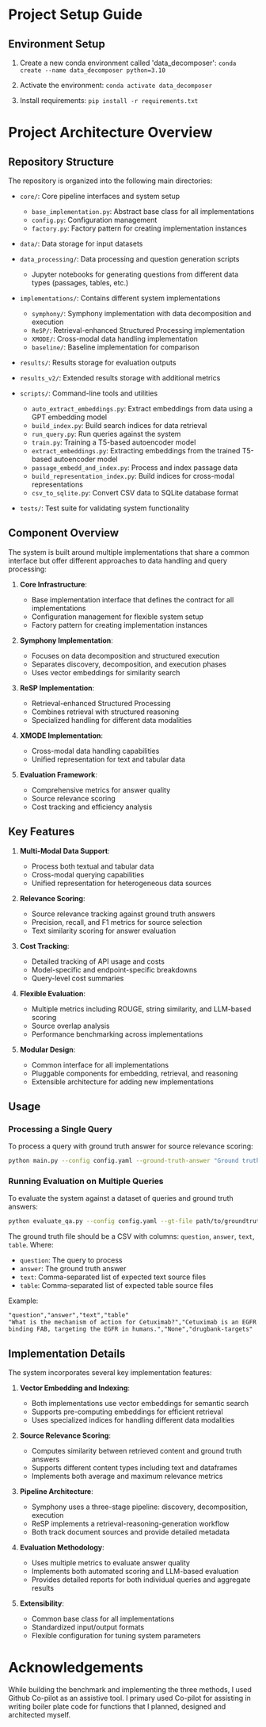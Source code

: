 # Project Setup Guide

## Environment Setup

1. Create a new conda environment called 'data_decomposer':
`conda create --name data_decomposer python=3.10`

2. Activate the environment: `conda activate data_decomposer`

3. Install requirements: `pip install -r requirements.txt`

# Project Architecture Overview

## Repository Structure

The repository is organized into the following main directories:

- `core/`: Core pipeline interfaces and system setup
  - `base_implementation.py`: Abstract base class for all implementations
  - `config.py`: Configuration management 
  - `factory.py`: Factory pattern for creating implementation instances

- `data/`: Data storage for input datasets

- `data_processing/`: Data processing and question generation scripts
  - Jupyter notebooks for generating questions from different data types (passages, tables, etc.)

- `implementations/`: Contains different system implementations
  - `symphony/`: Symphony implementation with data decomposition and execution
  - `ReSP/`: Retrieval-enhanced Structured Processing implementation
  - `XMODE/`: Cross-modal data handling implementation
  - `baseline/`: Baseline implementation for comparison

- `results/`: Results storage for evaluation outputs

- `results_v2/`: Extended results storage with additional metrics

- `scripts/`: Command-line tools and utilities
  - `auto_extract_embeddings.py`: Extract embeddings from data using a GPT embedding model
  - `build_index.py`: Build search indices for data retrieval
  - `run_query.py`: Run queries against the system
  - `train.py`: Training a T5-based autoencoder model
  - `extract_embeddings.py`: Extracting embeddings from the trained T5-based autoencoder model
  - `passage_embedd_and_index.py`: Process and index passage data
  - `build_representation_index.py`: Build indices for cross-modal representations
  - `csv_to_sqlite.py`: Convert CSV data to SQLite database format

- `tests/`: Test suite for validating system functionality

## Component Overview

The system is built around multiple implementations that share a common interface but offer different approaches to data handling and query processing:

1. **Core Infrastructure**:
   - Base implementation interface that defines the contract for all implementations
   - Configuration management for flexible system setup
   - Factory pattern for creating implementation instances

2. **Symphony Implementation**:
   - Focuses on data decomposition and structured execution
   - Separates discovery, decomposition, and execution phases
   - Uses vector embeddings for similarity search

3. **ReSP Implementation**:
   - Retrieval-enhanced Structured Processing 
   - Combines retrieval with structured reasoning
   - Specialized handling for different data modalities

4. **XMODE Implementation**:
   - Cross-modal data handling capabilities
   - Unified representation for text and tabular data

5. **Evaluation Framework**:
   - Comprehensive metrics for answer quality
   - Source relevance scoring
   - Cost tracking and efficiency analysis

## Key Features

1. **Multi-Modal Data Support**:
   - Process both textual and tabular data
   - Cross-modal querying capabilities
   - Unified representation for heterogeneous data sources

2. **Relevance Scoring**:
   - Source relevance tracking against ground truth answers
   - Precision, recall, and F1 metrics for source selection
   - Text similarity scoring for answer evaluation

3. **Cost Tracking**:
   - Detailed tracking of API usage and costs
   - Model-specific and endpoint-specific breakdowns
   - Query-level cost summaries

4. **Flexible Evaluation**:
   - Multiple metrics including ROUGE, string similarity, and LLM-based scoring
   - Source overlap analysis
   - Performance benchmarking across implementations

5. **Modular Design**:
   - Common interface for all implementations
   - Pluggable components for embedding, retrieval, and reasoning
   - Extensible architecture for adding new implementations

## Usage

### Processing a Single Query

To process a query with ground truth answer for source relevance scoring:

```bash
python main.py --config config.yaml --ground-truth-answer "Ground truth answer text" "Your query here"
```

### Running Evaluation on Multiple Queries

To evaluate the system against a dataset of queries and ground truth answers:

```bash
python evaluate_qa.py --config config.yaml --gt-file path/to/groundtruth.csv --output results.json
```

The ground truth file should be a CSV with columns: `question`, `answer`, `text`, `table`. Where:
- `question`: The query to process
- `answer`: The ground truth answer
- `text`: Comma-separated list of expected text source files
- `table`: Comma-separated list of expected table source files

Example:
```csv
"question","answer","text","table"
"What is the mechanism of action for Cetuximab?","Cetuximab is an EGFR binding FAB, targeting the EGFR in humans.","None","drugbank-targets"
```

## Implementation Details

The system incorporates several key implementation features:

1. **Vector Embedding and Indexing**:
   - Both implementations use vector embeddings for semantic search
   - Supports pre-computing embeddings for efficient retrieval
   - Uses specialized indices for handling different data modalities

2. **Source Relevance Scoring**:
   - Computes similarity between retrieved content and ground truth answers
   - Supports different content types including text and dataframes
   - Implements both average and maximum relevance metrics

3. **Pipeline Architecture**:
   - Symphony uses a three-stage pipeline: discovery, decomposition, execution
   - ReSP implements a retrieval-reasoning-generation workflow
   - Both track document sources and provide detailed metadata

4. **Evaluation Methodology**:
   - Uses multiple metrics to evaluate answer quality
   - Implements both automated scoring and LLM-based evaluation
   - Provides detailed reports for both individual queries and aggregate results

5. **Extensibility**:
   - Common base class for all implementations
   - Standardized input/output formats
   - Flexible configuration for tuning system parameters


# Acknowledgements

While building the benchmark and implementing the three methods, I used Github Co-pilot as an assistive tool. I primary used Co-pilot for assisting in writing boiler plate code for functions that I planned, designed and architected myself.

